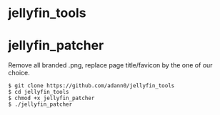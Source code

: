 # jellyfin_tools

# jellyfin_patcher

Remove all branded .png, replace page title/favicon by the one of our choice.

	$ git clone https://github.com/adann0/jellyfin_tools
	$ cd jellyfin_tools
	$ chmod +x jellyfin_patcher
	$ ./jellyfin_patcher
